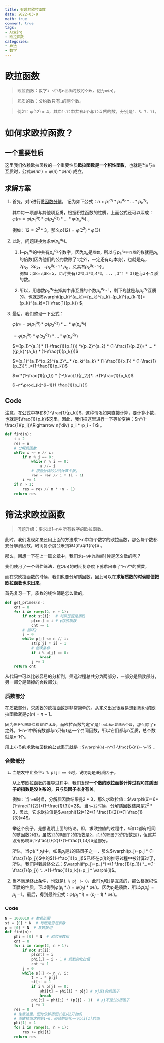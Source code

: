 ```yaml
---
title: 有趣的欧拉函数
date: 2022-03-9
math: true
comment: true
tags:
- AcWing
- 欧拉函数
categories:
- 算法
- 数学
---
```


# 欧拉函数
> 欧拉函数：数字`1~n`中与n`互质`的数的`个数`，记为$\varphi(n)$。   

> 互质的数：公约数只有`1`的两个数。  

> 例如：$\varphi(12)=4$，其中`1~12`中共有`4`个与`12`互质的数，分别是`1，5，7，11`。

# 如何求欧拉函数？

## 一个重要性质
这里我们依赖欧拉函数的一个重要性质**欧拉函数是一个积性函数**，也就是当`n`与`m`互质时，公式$\varphi(nm)=\varphi(n)*\varphi(m)$ 成立。

## 求解方案
1. 首先，对n进行[质因数分解](https://mp.weixin.qq.com/s/gwZ9u8MBH6MybYeweeiJ3Q)。
   记为如下公式：$n={p_1}^{a_1} * {p_2}^{a_2} * ... * {p_k}^{a_k}$。   
   
   其中每一项都与其他项互质，根据积性函数的性质，上面公式还可以写成：$\varphi(n)=\varphi({p_1}^{a_1}) * \varphi({p_2}^{a_2}) * ... * \varphi({p_k}^{a_k})$ 。  
   
   例如：$12=2^2*3$，那么$\varphi(12)=\varphi(2^2)*\varphi(3)$
2. 此时，问题转换为求$\varphi({p_k}^{a_k})$。  
    1. 1~${p_k}^{a_k}$的中共有${p_k}^{a_k}$个数字，因为${p_k}$是`质数`，所以与${p_k}^{a_k}$`不互质`的数就是${p_k}$的倍数(因为他们的公约数除了`1`之外，一定还有${p_k}$本身)，也就是${p_k}， 2{p_k}， 3{p_k}，...{p_k}^{a_{k-1}}*p_k$，总共有${p_k}^{a_{k-1}}$个。  
    例如：pk=3,ak=5，此时共有`(2*3,3*3,4*3, ... ,3^4 * 3)`是与3不互质的数。
    
    2. 所以，用总数${p_k}^{a_k}$去掉其中非互质的个数${p_k}^{a_{k-1}}$，剩下的就是与${p_k}^{a_k}$互质的。也就是$\varphi({p_k}^{a_k})={p_k}^{a_k}-{p_k}^{a_{k-1}}={p_k}^{a_k}*(1-\frac{1}{p_k}) $。
3. 最后，我们整理一下公式：

    $\varphi(n)=\varphi({p_1}^{a_1}) * \varphi({p_2}^{a_2}) * ... * \varphi({p_k}^{a_k})$  
    
    $=\varphi({p_1}^{a_1}) * \varphi({p_2}^{a_2}) * ... * \varphi({p_k}^{a_k})$
    
    $=({p_1}^{a_1} * (1-\frac{1}{p_1})) *({p_2}^{a_2} * (1-\frac{1}{p_2})) * ... *({p_k}^{a_k} * (1-\frac{1}{p_k}))$
    
    $={p_1}^{a_1}*{p_2}^{a_2}*...* {p_k}^{a_k} * (1-\frac{1}{p_1}) * (1-\frac{1}{p_2})*...*(1-\frac{1}{p_k})$
    
    $=n*(1-\frac{1}{p_1}) * (1-\frac{1}{p_2})*...*(1-\frac{1}{p_k})$
    
    $=n*\prod_{k}^{i=1}(1-\frac{1}{p_i} )$
    
## Code
注意，在公式中存在$(1-\frac{1}{p_k})$，这种情况如果直接计算，要计算小数，也就是$\frac{1}{p_k}$这里，因此，我们把这里进行一下等价变换：$n*(1-\frac{1}{p_i})\Rightarrow n{\div} p_i * (p_i - 1)$ 。
```python
def find(n):
    i = 2
    res = n
    # 分解质因数
    while i <= n // i:
        if n % i == 0:
            while n % i == 0:
                n //= i
            # 根据分析的公式计算个数。
            res = res // i * (i - 1)
        i += 1
    if n > 1:
        res = res // n * (n - 1)
    return res
```

# 筛法求欧拉函数
> 问题升级：要求出1~n中所有数字的欧拉函数。

此时，我们发现如果还用上面的方法求1~n中每个数字的欧拉函数，那么每个数都要分解质因数，时间复杂度会来到$O(n\sqrt{n})$ 。

那么，回想一下在上一篇文章中，我们`求1~n中的质数`时候是怎么做的呢？

我们使用了一个线性筛法，在$O(n)$的时间复杂度下就求出来了1~n中的质数。

而在求欧拉函数的时候，我们也要分解质因数，因此可以在**求解质数的时候顺便把欧拉函数也求出来**。

首先复习一下，质数的线性筛是怎么做的。
```python
def get_primes(n):
    cnt = 0
    for i in range(2, n + 1):
        if not st[i]:  # 判断是否是质数
            p[cnt] = i # p存放质数
            cnt += 1
        # 循环2
        j = 0
        while p[j] <= n // i:
            st[p[j] * i] = 1
            # 结束条件
            if i % p[j] == 0:
                break
            j += 1
    return cnt
```

从代码中可以比较容易的分析到，筛选过程总共分为两部分，一部分是质数部分，另一部分是筛掉的合数部分。

### 质数部分
在质数部分，求质数的欧拉函数是非常简单的。从定义出发很容易想到`质数n`的欧拉函数就是$\varphi(n)=n-1$。

因为`质数的因数只有1和它本身`，而欧拉函数的定义是`1~n中与n互质的个数`，那么除了n之外，1~n-1中所有数都与n只有`1`这一个共同因数，所以它们都与n互质，总个数就是n-1个。

用上小节的求欧拉函数的公式表示就是：$\varphi(n)=n*(1-\frac{1}{n})=n-1$ 。
### 合数部分

1. 当触发中止条件`i % p[j] == 0`时，说明pj是i的质因子。  

    从上节欧拉函数的推导过程中，我们发现**一个数的欧拉函数计算过程和其质因子的指数是没关系的，只与质因子本身有关**。  
    
    例如：当`n=6`时候，分解质因数结果是$2*3$，那么求欧拉值：$\varphi(6)=6*(1-\frac{1}{2})*(1-\frac{1}{3})=2$。
    当`n=12`时候，分解质因数结果是$2^2*3$，因此，它求欧拉值是$\varphi(12)=12*(1-\frac{1}{2})*(1-\frac{1}{3})=4$。
    
    举这个例子，是想说明上面的结论。即，求欧拉值的过程中，`6`和`12`都有相同的质因数`2`和`3`。虽然`12`的`质因子2`的指数是`2`，而`6`的`质因子2`的指数是`1`，但这并没有影响$(1-\frac{1}{2})*(1-\frac{1}{3})$这部分。
    
    所以，当$\varphi(i*p_j)$中，如果$p_j$是`i`的质因子之一，那么$\varphi(p_j)=p_j * (1-\frac{1}{p_j})$中的$(1-\frac{1}{p_j})$已经在$\varphi(i)$的推导过程中被计算过了，所以，我们得到最终公式：$\varphi(i*p_j)=p_j *i *(1-\frac{1}{p_1}) *...*(1-\frac{1}{p_j}) *...*(1-\frac{1}{p_k})=p_j * \varphi(i)$。  

2. 当不满足终止条件，也就是`i % pj != 0`，此时$p_j$和`i`是互质的，那么根据积性函数的性质，可以得到$\varphi(p_j*i)=\varphi(p_j)*\varphi(i)$。 因为$p_j$是质数，所以$\varphi(p_j)=p_j-1$。最后，得到最终公式：$\varphi(p_j*i)=(p_j-1)*\varphi(i)$。

### Code
```python
N = 1000010 # 数据范围
st = [0] * N  # 判断是否是质数
p = [0] * N  # 质数数组
def find(n):
    phi = [0] * N  # 欧拉值数组
    cnt = 0
    for i in range(2, n + 1):
        if not st[i]:
            p[cnt] = i
            phi[i] = i - 1 # 质数的欧拉值
            cnt += 1
        j = 0
        while p[j] <= n // i:
            t = i * p[j]
            st[t] = 1
            if i % p[j] == 0:
                phi[t] = phi[i] * p[j] # pj是i的质因子
                break
            phi[t] = phi[i] * (p[j] - 1)  # pj不是i的质因子
            j += 1
    res = 0
    # 注意这里，因为分解质因式是从2开始的
    # 而欧拉值求的是1~n，必须初始化一下phi[1]的值
    phi[1] = 1 
    for i in range(1, n + 1):
        res += phi[i]
    return res
```